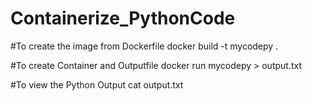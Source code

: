 # Containerize_PythonCode

#To create the image from Dockerfile
docker build -t mycodepy .

#To create Container and Outputfile
docker run mycodepy > output.txt

#To view the Python Output
cat output.txt

